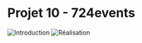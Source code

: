 # Projet 10 - 724events

![Introduction](https://github.com/I-Mahfouf/P10_OpenClassrooms-724events/assets/143210485/bfaa9106-e5e9-4c35-ab12-c92207b33fba)
![Réalisation](https://github.com/I-Mahfouf/P10_OpenClassrooms-724events/assets/143210485/46eb3554-73eb-4885-b668-303fb6523165)
